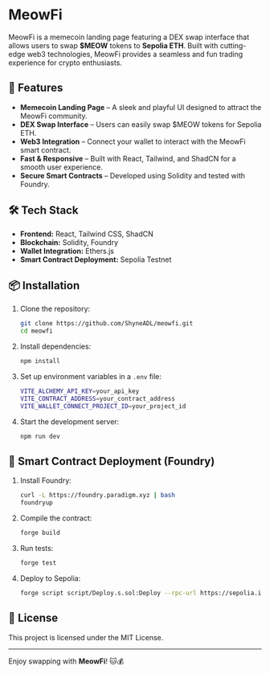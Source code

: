 # MeowFi

MeowFi is a memecoin landing page featuring a DEX swap interface that allows users to swap **$MEOW** tokens to **Sepolia ETH**. Built with cutting-edge web3 technologies, MeowFi provides a seamless and fun trading experience for crypto enthusiasts.

## 🚀 Features
- **Memecoin Landing Page** – A sleek and playful UI designed to attract the MeowFi community.
- **DEX Swap Interface** – Users can easily swap $MEOW tokens for Sepolia ETH.
- **Web3 Integration** – Connect your wallet to interact with the MeowFi smart contract.
- **Fast & Responsive** – Built with React, Tailwind, and ShadCN for a smooth user experience.
- **Secure Smart Contracts** – Developed using Solidity and tested with Foundry.

## 🛠 Tech Stack
- **Frontend:** React, Tailwind CSS, ShadCN
- **Blockchain:** Solidity, Foundry
- **Wallet Integration:** Ethers.js
- **Smart Contract Deployment:** Sepolia Testnet

## 📦 Installation

1. Clone the repository:
   ```sh
   git clone https://github.com/ShyneADL/meowfi.git
   cd meowfi
   ```
2. Install dependencies:
   ```sh
   npm install
   ```
3. Set up environment variables in a `.env` file:
   ```sh
   VITE_ALCHEMY_API_KEY=your_api_key
   VITE_CONTRACT_ADDRESS=your_contract_address
   VITE_WALLET_CONNECT_PROJECT_ID=your_project_id
   ```
4. Start the development server:
   ```sh
   npm run dev
   ```

## 🔗 Smart Contract Deployment (Foundry)
1. Install Foundry:
   ```sh
   curl -L https://foundry.paradigm.xyz | bash
   foundryup
   ```
2. Compile the contract:
   ```sh
   forge build
   ```
3. Run tests:
   ```sh
   forge test
   ```
4. Deploy to Sepolia:
   ```sh
   forge script script/Deploy.s.sol:Deploy --rpc-url https://sepolia.infura.io/v3/YOUR_INFURA_KEY --private-key YOUR_PRIVATE_KEY --broadcast
   ```

## 📜 License
This project is licensed under the MIT License.

---

Enjoy swapping with **MeowFi**! 🐱💰


